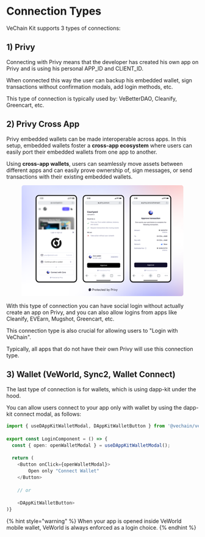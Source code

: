 # Connection Types

VeChain Kit supports 3 types of connections:

## 1) Privy

Connecting with Privy means that the developer has created his own app on Privy and is using his personal APP\_ID and CLIENT\_ID.&#x20;

When connected this way the user can backup his embedded wallet, sign transactions without confirmation modals, add login methods, etc.

This type of connection is typically used by: VeBetterDAO, Cleanify, Greencart, etc.

## 2) Privy Cross App

Privy embedded wallets can be made interoperable across apps. In this setup, embedded wallets foster a **cross-app ecosystem** where users can easily port their embedded wallets from one app to another.

Using **cross-app wallets**, users can seamlessly move assets between different apps and can easily prove ownership of, sign messages, or send transactions with their existing embedded wallets.

<figure><img src="../.gitbook/assets/image (3).png" alt=""><figcaption></figcaption></figure>

With this type of connection you can have social login without actually create an app on Privy, and you can also allow logins from apps like Cleanify, EVEarn, Mugshot, Greencart, etc.&#x20;

This connection type is also crucial for allowing users to "Login with VeChain".

Typically, all apps that do not have their own Privy will use this connection type.

## 3) Wallet (VeWorld, Sync2, Wallet Connect)

The last type of connection is for wallets, which is using dapp-kit under the hood.

You can allow users connect to your app only with wallet by using the dapp-kit connect modal, as follows:

```typescript
import { useDAppKitWalletModal, DAppKitWalletButton } from '@vechain/vechain-kit';

export const LoginComponent = () => {
  const { open: openWalletModal } = useDAppKitWalletModal();

  return (
    <Button onClick={openWalletModal}>
        Open only "Connect Wallet"
    </Button>
    
    // or

    <DAppKitWalletButton>
)}
```

{% hint style="warning" %}
When your app is opened inside VeWorld mobile wallet, VeWorld is always enforced as a login choice.
{% endhint %}
